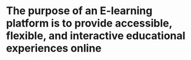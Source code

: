 # The purpose of an E-learning platform is to provide accessible, flexible, and interactive educational experiences online

